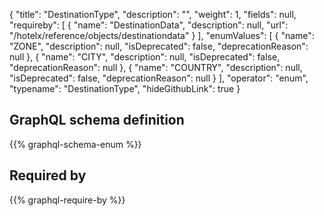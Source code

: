 {
  "title": "DestinationType",
  "description": "",
  "weight": 1,
  "fields": null,
  "requireby": [
    {
      "name": "DestinationData",
      "description": null,
      "url": "/hotelx/reference/objects/destinationdata"
    }
  ],
  "enumValues": [
    {
      "name": "ZONE",
      "description": null,
      "isDeprecated": false,
      "deprecationReason": null
    },
    {
      "name": "CITY",
      "description": null,
      "isDeprecated": false,
      "deprecationReason": null
    },
    {
      "name": "COUNTRY",
      "description": null,
      "isDeprecated": false,
      "deprecationReason": null
    }
  ],
  "operator": "enum",
  "typename": "DestinationType",
  "hideGithubLink": true
}
## GraphQL schema definition

{{% graphql-schema-enum %}}

## Required by

{{% graphql-require-by %}}
